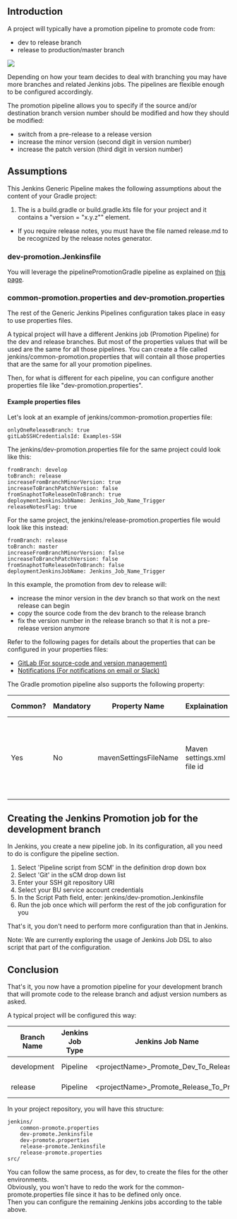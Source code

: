 ## Introduction
A project will typically have a promotion pipeline to promote code from:
- dev to release branch
- release to production/master branch


![](docs/images/promotion-pipeline-gradle.png)

Depending on how your team decides to deal with branching you may have more branches and related Jenkins jobs.
The pipelines are flexible enough to be configured accordingly.

The promotion pipeline allows you to specify if the source and/or destination branch version number should be modified and how they should be modified:
  
  * switch from a pre-release to a release version
  * increase the minor version  (second digit in version number)
  * increase the patch version  (third digit in version number)

## Assumptions
This Jenkins Generic Pipeline makes the following assumptions about the content of your Gradle project:

1. The is a build.gradle or build.gradle.kts file for your project and it contains a "version = \"x.y.z\"" element.

* If you require release notes, you must have the file named release.md to be recognized by the release notes generator.

### dev-promotion.Jenkinsfile

You will leverage the pipelinePromotionGradle pipeline as explained on [this page](docs/promotion.md).

### common-promotion.properties and dev-promotion.properties
The rest of the Generic Jenkins Pipelines configuration takes place in easy to use properties files.

A typical project will have a different Jenkins job (Promotion Pipeline) for the dev and release branches.
But most of the properties values that will be used are the same for all those pipelines.
You can create a file called jenkins/common-promotion.properties that will contain all those properties that are the same for all your promotion pipelines.

Then, for what is different for each pipeline, you can configure another properties file like "dev-promotion.properties".

#### Example properties files

Let's look at an example of jenkins/common-promotion.properties file:  
```properties
onlyOneReleaseBranch: true
gitLabSSHCredentialsId: Examples-SSH
```

The jenkins/dev-promotion.properties file for the same project could look like this:

```properties
fromBranch: develop
toBranch: release
increaseFromBranchMinorVersion: true
increaseToBranchPatchVersion: false
fromSnaphotToReleaseOnToBranch: true
deploymentJenkinsJobName: Jenkins_Job_Name_Trigger
releaseNotesFlag: true
```

For the same project, the jenkins/release-promotion.properties file would look like this instead:

```properties
fromBranch: release
toBranch: master
increaseFromBranchMinorVersion: false
increaseToBranchPatchVersion: false
fromSnaphotToReleaseOnToBranch: false
deploymentJenkinsJobName: Jenkins_Job_Name_Trigger
```

In this example, the promotion from dev to release will:
  * increase the minor version in the dev branch so that work on the next release can begin
  * copy the source code from the dev branch to the release branch
  * fix the version number in the release branch so that it is not a pre-release version anymore

Refer to the following pages for details about the properties that can be configured in your properties files:
 * [GitLab (For source-code and version management)](docs/gitlabpromotion.md)
 * [Notifications (For notifications on email or Slack)](docs/notifications.md)

The Gradle promotion pipeline also supports the following property:

| Common? | Mandatory | Property Name | Explaination | Possible Values | Default Value |
| ------------- | ------------- | ------------- | ------------ | --------------- | ------------- |
| Yes | No | mavenSettingsFileName | Maven settings.xml file id | One of the files defined in your Jenkins folder Config Files section | settings.xml |


## Creating the Jenkins Promotion job for the development branch
In Jenkins, you create a new pipeline job.
In its configuration, all you need to do is configure the pipeline section.

1. Select 'Pipeline script from SCM' in the definition drop down box
2. Select 'Git' in the sCM drop down list
3. Enter your SSH git repository URI 
4. Select your BU service account credentials
5. In the Script Path field, enter: jenkins/dev-promotion.Jenkinsfile
6. Run the job once which will perform the rest of the job configuration for you

That's it, you don't need to perform more configuration than that in Jenkins.

Note: We are currently exploring the usage of Jenkins Job DSL to also script that part of the configuration.

## Conclusion
That's it, you now have a promotion pipeline for your development branch that will promote code to the release branch and adjust version numbers as asked.

A typical project will be configured this way:

| Branch Name | Jenkins Job Type | Jenkins Job Name | Jenkinsfile Name | Properties File Name | Jenkins job branches |
| ----------- | ---------------- | ---------------- | ---------------- | -------------------- | -------------------- |
| development | Pipeline | \<projectName\>_Promote_Dev_To_Release | dev-promote.Jenkinsfile | dev-promote.properties | dev* |
| release     | Pipeline | \<projectName\>_Promote_Release_To_Prod | release-promote.Jenkinsfile | release-promote.properties | release* |

In your project repository, you will have this structure:

```
jenkins/  
    common-promote.properties  
    dev-promote.Jenkinsfile  
    dev-promote.properties  
    release-promote.Jenkinsfile  
    release-promote.properties  
src/
```

You can follow the same process, as for dev, to create the files for the other environments.  
Obviously, you won't have to redo the work for the common-promote.properties file since it has to be defined only once.  
Then you can configure the remaining Jenkins jobs according to the table above.
